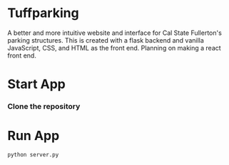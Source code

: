 # Tuffparking
A better and more intuitive website and interface for Cal State Fullerton's parking structures. This is created with a flask backend and vanilla JavaScript, CSS, and HTML as the front end. Planning on making a react front end.
# Start App
### Clone the repository <br>
# Run App
`python server.py`
